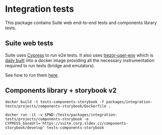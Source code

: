 # Integration tests

This package contains Suite web end-to-end tests and components library tests.

## Suite web tests

Suite uses [Cypress](https://docs.cypress.io/guides/overview/why-cypress.html) to run e2e tests. It also uses [trezor-user-env](https://github.com/trezor/trezor-user-env) which is [daily built](https://gitlab.com/satoshilabs/trezor/trezor-user-env/-/pipelines) into a docker image providing all the necessary instrumentation required to run tests (bridge and emulators).

See how to run them [here](../../docs/tests/e2e-web.md).

## Components library + storybook v2

`docker build -t tests-components-storybook -f packages/integration-tests/projects/components-storybook/Dockerfile .`

`docker run -it -v $PWD:/tests/packages/integration-tests/projects/components-storybook -e CYPRESS_baseUrl='https://suite.corp.sldev.cz/components-storybook/develop' tests-components-storybook`
